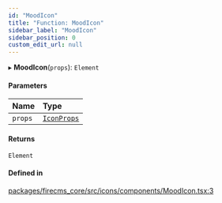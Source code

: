 ```yaml
---
id: "MoodIcon"
title: "Function: MoodIcon"
sidebar_label: "MoodIcon"
sidebar_position: 0
custom_edit_url: null
---
```


▸ **MoodIcon**(`props`): `Element`

#### Parameters

| Name | Type |
| :------ | :------ |
| `props` | [`IconProps`](../types/IconProps.md) |

#### Returns

`Element`

#### Defined in

[packages/firecms_core/src/icons/components/MoodIcon.tsx:3](https://github.com/FireCMSco/firecms/blob/d45f3739/packages/firecms_core/src/icons/components/MoodIcon.tsx#L3)
